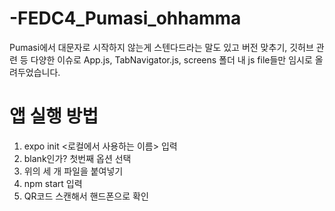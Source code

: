# -FEDC4_Pumasi_ohhamma

Pumasi에서 대문자로 시작하지 않는게 스텐다드라는 말도 있고 버전 맞추기, 깃허브 관련 등 다양한 이슈로
App.js, TabNavigator.js, screens 폴더 내 js file들만 임시로 올려두었습니다.

# 앱 실행 방법
1. expo init <로컬에서 사용하는 이름>  입력
2. blank인가? 첫번째 옵션 선택
2. 위의 세 개 파일을 붙여넣기
3. npm start 입력
4. QR코드 스캔해서 핸드폰으로 확인
